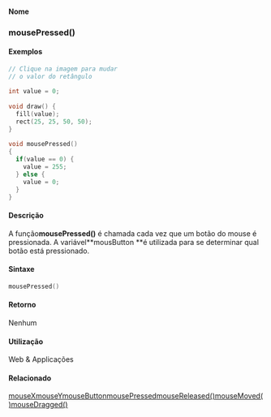 
#### Nome
### mousePressed()

#### Exemplos

```pde
// Clique na imagem para mudar
// o valor do retângulo
 
int value = 0; 
 
void draw() { 
  fill(value); 
  rect(25, 25, 50, 50); 
} 
 
void mousePressed() 
{ 
  if(value == 0) { 
    value = 255; 
  } else { 
    value = 0; 
  } 
} 

```

#### Descrição
A função**mousePressed()** é chamada cada vez que um botão do mouse é pressionada. A variável**mousButton **é utilizada para se determinar qual botão está pressionado.

#### Sintaxe
```pde
mousePressed()

```

#### Retorno

	
Nenhum

#### Utilização

	
Web & Applicações

#### Relacionado
[mouseX](mouseX)[mouseY](mouseY)[mouseButton](mouseButton)[mousePressed](mousePressed)[mouseReleased()](mouseReleased_)[mouseMoved()](mouseMoved_)[mouseDragged()](mouseDragged_)
